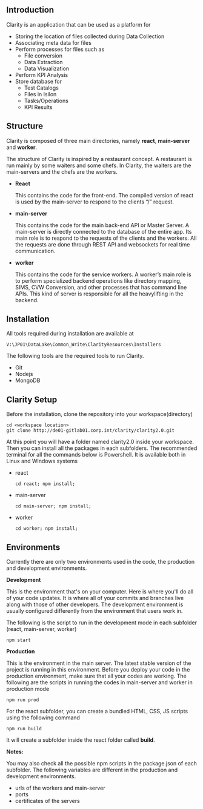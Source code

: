 ## Introduction ##

Clarity is an application that can be used as a platform for

* Storing the location of files collected during Data Collection
* Associating meta data for files
* Perform processes for files such as
    * File conversion
    * Data Extraction
    * Data Visualization
* Perform KPI Analysis
* Store database for
    * Test Catalogs
    * Files in Isilon
    * Tasks/Operations
    * KPI Results

## Structure ##

Clarity is composed of three main directories, namely **react**, **main-server** and **worker**.
 
The structure of Clarity is inspired by a restaurant concept. 
A restaurant is run mainly by some waiters and some chefs. 
In Clarity, the waiters are the main-servers and the chefs are the workers.

* **React**

    This contains the code for the front-end. The compiled version of react is used by the main-server to respond to the clients “/” request.
    

* **main-server**  

    This contains the code for the main back-end API or Master Server.
    A main-server is directly connected to the database of the entire app. 
    Its main role is to respond to the requests of the clients and the workers.
    All the requests are done through REST API and websockets for real time communication.
    

* **worker** 

    This contains the code for the service workers. 
    A worker’s main role is to perform specialized backend operations like directory mapping,
    SIMS, CVW Conversion, and other processes that has command line APIs. 
    This kind of server is responsible for all the heavylifting in the backend.
    

## Installation ##
All tools required during installation are available at 

    V:\JP01\DataLake\Common_Write\ClarityResources\Installers

The following tools are the required tools to run Clarity.
* Git
* Nodejs
* MongoDB


## Clarity Setup ##
Before the installation, clone the repository into your workspace(directory)

    cd <workspace location>
    git clone http://de01-gitlab01.corp.int/clarity/clarity2.0.git

At this point you will have a folder named clarity2.0 inside your workspace. 
Then you can install all the packages in each subfolders.
The recommended terminal for all the commands below is Powershell. 
It is available both in Linux and Windows systems


* react

    `cd react; npm install; `

* main-server

    `cd main-server; npm install; `

* worker 

    `cd worker; npm install; `
    

## Environments ## 
Currently there are only two environments used in the code, the production and development environments.

**Development**

This is the environment that's on your computer. 
Here is where you'll do all of your code updates.
It is where all of your commits and branches live along with those of other developers.
The development environment is usually configured differently from the environment that users work in.

The following is the script to run in the development mode in each subfolder (react, main-server, worker)

    npm start
    
**Production**

This is the environment in the main server. 
The latest stable version of the project is running in this environment.
Before you deploy your code in the production environment, make sure that all your codes are working. 
The following are the scripts in running the codes in main-server and worker in production mode

    npm run prod
 
For the react subfolder, you can create a bundled HTML, CSS, JS scripts using the following command

    npm run build

It will create a subfolder inside the react folder called **build**.


**Notes:**

You may also check all the possible npm scripts in the package.json of each subfolder.
The following variables are different in the production and development environments.
* urls of the workers and main-server
* ports
* certificates of the servers
